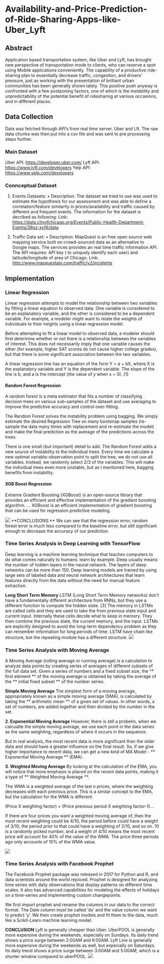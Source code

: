 # Availability-and-Price-Prediction-of-Ride-Sharing-Apps-like-Uber_Lyft

## Abstract

Application based transportation system, like Uber and Lyft, has brought new perspective of transportation mode to clients, who can reserve a spot using Mobile applications
conveniently. The capability of a productive ride-sharing plan to essentially decrease traffic, congestion, and drivers’ pressure, just as working with the presentation of brilliant urban communities has been generally shown lately. This positive push anyway is confronted with a few postponing factors, one of which is the instability and unpredictability of the potential benefit of ridesharing at various occasions, and in different places.

## Data Collection
Data was fetched through API’s from real time server. Uber and Lft. The raw data chunks was then put into a csv file and was sent to pre processing steps further.

### Main Dataset
Uber API: https://developer.uber.com/
Lyft API: https://www.lyft.com/developers
Yelp API: https://www.yelp.com/developers

### Connceptual Dataset
1) Events Datasets: 
• Description: The dataset we tried to use was used to estimate the hypothesis for our assessment and was able to define a correlation/feature similarity in prices/availability and traffic caused by different and frequent events. The information for the dataset is decribed as following:
Link: https://data.cityofchicago.org/Events/Public-Health-Department-Events/38sz-xyf4/data

2) Traffic Data set:
• Description: MapQuest is an free open source web mapping service built on crowd-sourced data as an alternative to Google maps. The services provides an real time traffic information API. The API requires: API key ( to uniquely identify each user) and latitude/longitude of area of Chicago. 
Link: http://www.mapquestapi.com/traffic/v2/incidents

## Implementation

### Linear Regression
Linear regression attempts to model the relationship between two variables by fitting a linear equation to observed data. One variable is considered to be an explanatory variable, and the other is considered to be a dependent variable. For example, a modeler might want to relate the weights of individuals to their heights using a linear regression model.

Before attempting to fit a linear model to observed data, a modeler should first determine whether or not there is a relationship between the variables of interest. This does not necessarily imply that one variable causes the other (for example, higher SAT scores do not cause higher college grades), but that there is some significant association between the two variables.

A linear regression line has an equation of the form Y = a + bX, where X is the explanatory variable and Y is the dependent variable. The slope of the line is b, and a is the intercept (the value of y when x = 0). [1]

#### Random Forest Regression
A random forest is a meta estimator that fits a number of classifying decision trees on various sub-samples of the dataset and use averaging to improve the predictive accuracy and control over-fitting.

The Random Forest solves the instability problem using bagging. We simply estimate the desired Regression Tree on many bootstrap samples (re-sample the data many times with replacement and re-estimate the model) and make the final prediction as the average of the predictions across the trees.

There is one small (but important) detail to add. The Random Forest adds a new source of instability to the individual trees. Every time we calculate a new optimal variable-observation point to split the tree, we do not use all variables. Instead, we randomly select 2/3 of the variables. This will make the individual trees even more unstable, but as I mentioned here, bagging benefits from instability.

#### XGB Boost Regression
Extreme Gradient Boosting (XGBoost) is an open-source library that provides an efficient and effective implementation of the gradient boosting algorithm. ... XGBoost is an efficient implementation of gradient boosting that can be used for regression predictive modeling.

<img src="./Images/linear_regression_results.png">
**CONCLUSIONS:** We can see that the regression error, random forest error is much less compared to the baseline error, but still significant enough to decrease the accuracy of our prediction.

### Time Series Analysis in Deep Learning with TensorFlow
Deep learning is a machine learning technique that teaches computers to do what comes naturally to humans: learn by example. Deep usually means the number of hidden layers in the neural network. The layers of deep networks can be more than 150. Deep learning models are trained by using large sets of labeled data and neural network architectures that learn features directly from the data without the need for manual feature extraction.

**Long Short Term Memory**
LSTM (Long Short Term Memory networks) don’t have a fundamentally different architecture from RNNs, but they use a different function to compute the hidden state. [3] The memory in LSTMs are called cells and they are used to take the from previous state input and current input. Internally these cells decide what to keep in memory. They then combine the previous state, the current memory, and the input. LSTMs are explicitly designed to avoid the long-term dependency problem as they can remember information for long periods of time. LSTM have chain like structure, but the repeating module has a different structure.
<img src="./Images/LSTM.png">

### Time Series Analysis with Moving Average
A Moving Average (rolling average or running average) is a calculation to analyze data points by creating series of averages of different subsets of the full data set.
Given a series of numbers and a fixed subset size, the ** first element ** of the moving average is obtained by taking the average of the ** initial fixed subset ** of the number series. 

**Simple Moving Average**
The simplest form of a moving average, appropriately known as a simple moving average (SMA), is calculated by taking the ** arithmetic mean ** of a given set of values. In other words, a set of numbers, are added together and then divided by the number in the set.

**2. Exponential Moving Average**
However, there is still a probelm, when we calcualte the simple moving average, we use each point in the data series as the same weighting, regardless of where it occurs in the sequence.

But in real analysis, the most recent data is more significant than the older data and should have a greater influence on the final result. So, if we give higher importance to recent data, we can get a new kind of MA Model - ** Exponential Moving Average ** (EMA).

**3. Weighted Moving Average**
By looking at the calculation of the EMA, you will notice that more emphasis is placed on the recent data points, making it a type of ** Weighted Moving Average **.

The WMA is a weighted average of the last n prices, where the weighting decreases with each previous price. This is a similar concept to the EMA, but the calculation for the WMA is different.

(Price X weighting factor) + (Price previous period X weighting factor-1)...

If there are four prices you want a weighted moving average of, then the most recent weighting could be 4/10, the period before could have a weight of 3/10, the period prior to that could have a weighting of 2/10, and so on. 10 is a randomly picked number, and a weight of 4/10 means the most recent price will account for 40% of the value of the WMA. The price three periods ago only accounts of 10% of the WMA value.

<img src="./Images/facebook_prophet_graph.PNG">

### Time Series Analysis with Facebook Prophet
The Facebook Prophet package was released in 2017 for Python and R, and data scientists around the world rejoiced. Prophet is designed for analyzing time series with daily observations that display patterns on different time scales. It also has advanced capabilities for modeling the effects of holidays on a time-series and implementing custom changepoints.

We first import prophet and rename the columns in our data to the correct format. The Date column must be called ‘ds’ and the value column we want to predict ‘y’. We then create prophet models and fit them to the data, much like a Scikit-Learn machine learning model.

**CONCLUSION**
Lyft is generally cheaper than Uber. UberPOOL is generally more expensive during the weekends, especially on Sundays. Its daily trend shows a price surge between 2:00AM and 6:00AM. Lyft Line is generally more expensive during the weekends as well, but especially on Saturdays. Its daily trend shows a price surge between 3:00AM and 5:00AM, which is a shorter window compared to uberPOOL.
<img src="./Images/trends_patterns.PNG">




